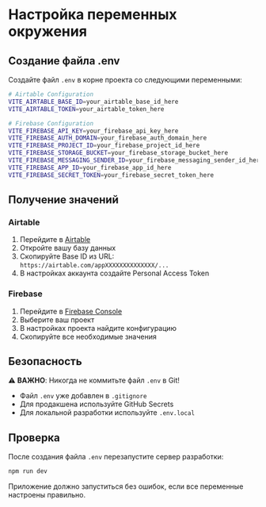 # Настройка переменных окружения

## Создание файла .env

Создайте файл `.env` в корне проекта со следующими переменными:

```bash
# Airtable Configuration
VITE_AIRTABLE_BASE_ID=your_airtable_base_id_here
VITE_AIRTABLE_TOKEN=your_airtable_token_here

# Firebase Configuration
VITE_FIREBASE_API_KEY=your_firebase_api_key_here
VITE_FIREBASE_AUTH_DOMAIN=your_firebase_auth_domain_here
VITE_FIREBASE_PROJECT_ID=your_firebase_project_id_here
VITE_FIREBASE_STORAGE_BUCKET=your_firebase_storage_bucket_here
VITE_FIREBASE_MESSAGING_SENDER_ID=your_firebase_messaging_sender_id_here
VITE_FIREBASE_APP_ID=your_firebase_app_id_here
VITE_FIREBASE_SECRET_TOKEN=your_firebase_secret_token_here
```

## Получение значений

### Airtable

1. Перейдите в [Airtable](https://airtable.com)
2. Откройте вашу базу данных
3. Скопируйте Base ID из URL: `https://airtable.com/appXXXXXXXXXXXXXX/...`
4. В настройках аккаунта создайте Personal Access Token

### Firebase

1. Перейдите в [Firebase Console](https://console.firebase.google.com)
2. Выберите ваш проект
3. В настройках проекта найдите конфигурацию
4. Скопируйте все необходимые значения

## Безопасность

⚠️ **ВАЖНО**: Никогда не коммитьте файл `.env` в Git!

- Файл `.env` уже добавлен в `.gitignore`
- Для продакшена используйте GitHub Secrets
- Для локальной разработки используйте `.env.local`

## Проверка

После создания файла `.env` перезапустите сервер разработки:

```bash
npm run dev
```

Приложение должно запуститься без ошибок, если все переменные настроены правильно.
